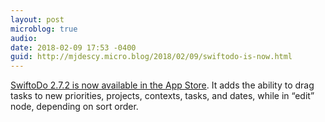 ```yaml
---
layout: post
microblog: true
audio: 
date: 2018-02-09 17:53 -0400
guid: http://mjdescy.micro.blog/2018/02/09/swiftodo-is-now.html
---
```

[SwiftoDo 2.7.2 is now available in the App Store](https://itunes.apple.com/us/app/swiftodo-task-list-for-todo.txt/id1073798440?ls=1&mt=8). It adds the ability to drag tasks to new priorities, projects, contexts, tasks, and dates, while in “edit” node, depending on sort order.
